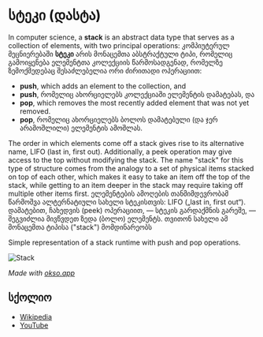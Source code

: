 # სტეკი (დასტა)

In computer science, a **stack** is an abstract data type that serves
as a collection of elements, with two principal operations:
კომპიუტერულ მეცნიერებაში **სტეკი** არის მონაცემთა აბსტრაქტული ტიპი, რომელიც გამოიყენება
ელემენტთა კოლექციის წარმოსადგენად, რომელზე ზემოქმედებაც შესაძლებელია ორი ძირითადი ოპერაციით:

* **push**, which adds an element to the collection, and
* **push**, რომელიც ახორციელებს კოლექციაში ელემენტის დამატებას, და
* **pop**, which removes the most recently added element that was not yet removed.
* **pop**, რომელიც ახორციელებს ბოლოს დამატებული (და ჯერ არამოშლილი) ელემენტის ამოშლას.

The order in which elements come off a stack gives rise to its
alternative name, LIFO (last in, first out). Additionally, a
peek operation may give access to the top without modifying
the stack. The name "stack" for this type of structure comes
from the analogy to a set of physical items stacked on top of
each other, which makes it easy to take an item off the top
of the stack, while getting to an item deeper in the stack
may require taking off multiple other items first.
ელემენტების ამოღების თანმიმდევრობამ წარმოშვა ალტერნატიული
სახელი სტეკისთვის: LIFO („last in, first out“). დამატებით, ჩახედვის (peek)
ოპერაციით, — სტეკის გარდაქმნის გარეშე, — შეგვიძლია მივწვდეთ ზედა
(ბოლო) ელემენტს. თვითონ სახელი ამ მონაცემთა ტიპისა ("stack") მომდინარეობს


Simple representation of a stack runtime with push and pop operations.

![Stack](./images/stack.jpeg)

*Made with [okso.app](https://okso.app)*

## სქოლიო

- [Wikipedia](https://en.wikipedia.org/wiki/Stack_(abstract_data_type))
- [YouTube](https://www.youtube.com/watch?v=wjI1WNcIntg&list=PLLXdhg_r2hKA7DPDsunoDZ-Z769jWn4R8&index=3&)
